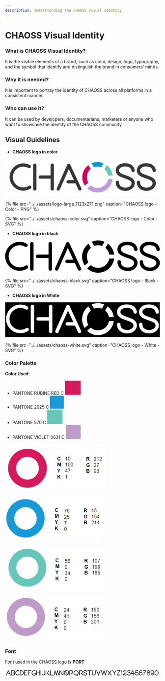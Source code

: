 ```yaml
---
description: Understanding the CHAOSS Visual Identity
---
```


# CHAOSS Visual Identity

### What is CHAOSS Visual Identity?

It is the visible elements of a brand, such as color, design, logo, typography, and the symbol that identify and distinguish the brand in consumers' minds.

### Why it is needed?

It is important to portray the identity of CHAOSS across all platforms in a consistent manner. 

### Who can use it?

It can be used by developers, documentarians, marketers or anyone who want to showcase the identity of the CHAOSS community

## Visual Guidelines

* **CHAOSS logo in color**

![](../../assets/logo-large_1123x271.png)

{% file src="../../assets/logo-large\_1123x271.png" caption="CHAOSS logo - Color - PNG" %}

{% file src="../../assets/chaoss-color.svg" caption="CHAOSS logo - Color - SVG" %}

* **CHAOSS logo in black**

![](../../assets/chaoss-black.svg)

{% file src="../../assets/chaoss-black.svg" caption="CHAOSS logo - Black - SVG" %}

* **CHAOSS logo in White**

![](../../assets/chaoss-white.png)

{% file src="../../assets/chaoss-white.svg" caption="CHAOSS logo - White - SVG" %}

### Color Palette

**Color Used:** 

* PANTONE RUBINE RED C ![](../../assets/r.png) 
* PANTONE 2925 C ![](../../assets/b.png) 
* PANTONE 570 C ![](../../assets/g.png) 
* PANTONE VIOLET 0631 C ![](../../assets/p.png) 

![](../../assets/chaoss-r.png)

![](../../assets/chaoss-b.png)

![](../../assets/chaoss-g.png)

![](../../assets/chaoss-p.png)

### Font

Font used in the CHAOSS logo is **PORT**

![](../../assets/chaoss-font.png)

